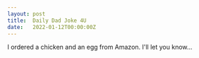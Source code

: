 ```yaml
---
layout: post
title:  Daily Dad Joke 4U
date:   2022-01-12T00:00:00Z
---
```

I ordered a chicken and an egg from Amazon. I'll let you know...
